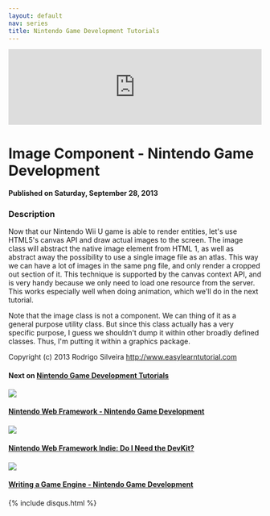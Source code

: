 ```yaml
---
layout: default
nav: series
title: Nintendo Game Development Tutorials
---
```


<div class="container">
    <div class="row mt grid">
        <div class="mt"></div>
        <div class="row" style="margin-bottom: 20px;">
            <div class="col-sm-push-1 col-sm-10 col-md-push-2 col-md-8">
                <div class="video-container">
                    <iframe width="100%" src="https://www.youtube.com/embed/89PvuaFDYCg" frameborder="0" allowfullscreen></iframe>
                </div>
            </div>
            <div class="clearfix"></div>
            <div class="col-md-8">
                <h1>Image Component - Nintendo Game Development</h1>
                <h4>Published on Saturday, September 28, 2013</h4>
                <h3>Description</h3>
                <p>Now that our Nintendo Wii U game is able to render entities, let's use HTML5's canvas API and draw actual images to the screen. The image class will abstract the native image element from HTML 1, as well as abstract away the possibility to use a single image file as an atlas. This way we can have a lot of images in the same png file, and only render a cropped out section of it. This technique is supported by the canvas context API, and is very handy because we only need to load one resource from the server. This works especially well when doing animation, which we'll do in the next tutorial.

Note that the image class is not a component. We can thing of it as a general purpose utility class. But since this class actually has a very specific purpose, I guess we shouldn't dump it within other broadly defined classes. Thus, I'm putting it within a graphics package.

Copyright (c) 2013 Rodrigo Silveira http://www.easylearntutorial.com</p>
            </div>
            <div class="col-md-4">
                <h4>Next on <a href="/series/nintendo-game-development-tutorials">Nintendo Game Development Tutorials</a></h4><div class="row" style="margin-bottom: 20px">
            <div class="col-md-6">
                <a href="/series/nintendo-game-development-tutorials/nintendo-web-framework-nintendo-game-development">
                    <img src="/img/blank.gif" data-echo="https://i.ytimg.com/vi/dPEsL7U2fSw/hqdefault.jpg" class="img-responsive" />
                </a>
            </div>
            <div class="col-md-6">
                <h4>
                    <a href="/series/nintendo-game-development-tutorials/nintendo-web-framework-nintendo-game-development">Nintendo Web Framework - Nintendo Game Development</a>
                </h4>
            </div>
        </div><div class="row" style="margin-bottom: 20px">
            <div class="col-md-6">
                <a href="/series/nintendo-game-development-tutorials/nintendo-web-framework-indie-do-i-need-the-devkit-">
                    <img src="/img/blank.gif" data-echo="https://i.ytimg.com/vi/DNk2vUEf_BY/hqdefault.jpg" class="img-responsive" />
                </a>
            </div>
            <div class="col-md-6">
                <h4>
                    <a href="/series/nintendo-game-development-tutorials/nintendo-web-framework-indie-do-i-need-the-devkit-">Nintendo Web Framework Indie: Do I Need the DevKit?</a>
                </h4>
            </div>
        </div><div class="row" style="margin-bottom: 20px">
            <div class="col-md-6">
                <a href="/series/nintendo-game-development-tutorials/writing-a-game-engine-nintendo-game-development">
                    <img src="/img/blank.gif" data-echo="https://i.ytimg.com/vi/Jr3607oMgOM/hqdefault.jpg" class="img-responsive" />
                </a>
            </div>
            <div class="col-md-6">
                <h4>
                    <a href="/series/nintendo-game-development-tutorials/writing-a-game-engine-nintendo-game-development">Writing a Game Engine - Nintendo Game Development</a>
                </h4>
            </div>
        </div>
            </div>
            <div class="col-md-8">
                {% include disqus.html %}
            </div>
        </div>
    </div>
    <div class="row mt grid"></div>
</div>
